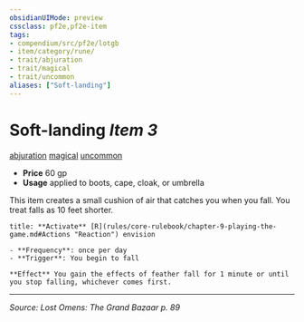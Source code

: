 ```yaml
---
obsidianUIMode: preview
cssclass: pf2e,pf2e-item
tags:
- compendium/src/pf2e/lotgb
- item/category/rune/
- trait/abjuration
- trait/magical
- trait/uncommon
aliases: ["Soft-landing"]
---
```

# Soft-landing *Item 3*  
[abjuration](abjuration.md "Abjuration School Trait")  [magical](magical.md "Magical Item Trait")  [uncommon](uncommon.md "Uncommon Rarity Trait")  

- **Price** 60 gp
- **Usage** applied to boots, cape, cloak, or umbrella

This item creates a small cushion of air that catches you when you fall. You treat falls as 10 feet shorter.

```ad-embed-ability
title: **Activate** [R](rules/core-rulebook/chapter-9-playing-the-game.md#Actions "Reaction") envision

- **Frequency**: once per day
- **Trigger**: You begin to fall

**Effect** You gain the effects of feather fall for 1 minute or until you stop falling, whichever comes first.
```


---
*Source: Lost Omens: The Grand Bazaar p. 89*